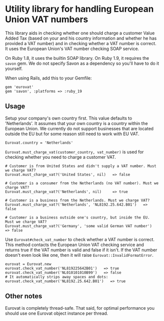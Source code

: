 # Utility library for handling European Union VAT numbers

This library aids in checking whether one should charge a customer Value Added Tax (based on your and his country information and whether he has provided a VAT number) and in checking whether a VAT number is correct. It uses the European Union's VAT number checking SOAP service.

On Ruby 1.8, it uses the builtin SOAP library. On Ruby 1.9, it requires the `savon` gem. We do not specify Savon as a dependency so you'll have to do it yourself.

When using Rails, add this to your Gemfile:

    gem 'eurovat'
    gem 'savon', :platforms => :ruby_19

## Usage

Setup your company's own country first. This value defaults to 'Netherlands'. It assumes that your own country is a country within the European Union. We currently do not support businesses that are located outside the EU but for some reason still need to work with EU VAT.

    Eurovat.country = 'Netherlands'

`Eurovat.must_charge_vat(customer_country, vat_number)` is used for checking whether you need to charge a customer VAT.

    # Customer is from United States and didn't supply a VAT number. Must we charge VAT?
    Eurovat.must_charge_vat?('United States', nil)   => false

    # Customer is a consumer from the Netherlands (no VAT number). Must we charge VAT?
    Eurovat.must_charge_vat?('Netherlands', nil)     => true
    
    # Customer is a business from the Netherlands. Must we charge VAT?
    Eurovat.must_charge_vat?('Netherlands', 'NL8192.25.642.B01')   => false

    # Customer is a business outside one's country, but inside the EU. Must we charge VAT?
    Eurovat.must_charge_vat?('Germany', 'some valid German VAT number')   => false

Use `Eurovat#check_vat_number` to check whether a VAT number is correct. This method contacts the European Union VAT checking service and returns true if the VAT number is valid and false if it isn't. If the VAT number doesn't even look like one, then it will raise `Eurovat::InvalidFormatError`.

    eurovat = Eurovat.new
    eurovat.check_vat_number('NL819225642B01')   => true
    eurovat.check_vat_number('NL010101010B99')   => false
    # It automatically strips away spaces and dots:
    eurovat.check_vat_number('NL8192.25.642.B01')   => true

## Other notes

Eurovat is completely thread-safe. That said, for optimal performance you should use one Eurovat object instance per thread.